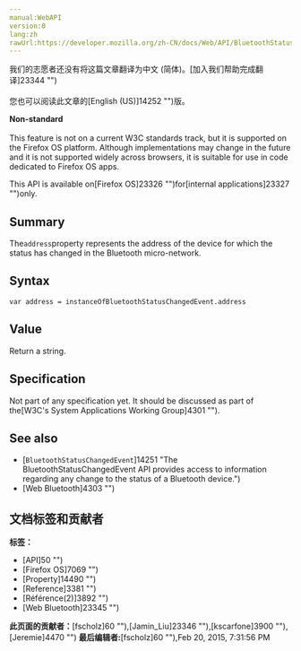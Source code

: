 ```yaml
---
manual:WebAPI
version:0
lang:zh
rawUrl:https://developer.mozilla.org/zh-CN/docs/Web/API/BluetoothStatusChangedEvent/address
---
```




<bdi>我们的志愿者还没有将这篇文章翻译为<bdi>中文 (简体)</bdi>。[加入我们帮助完成翻译]23344 "")<br></br>您也可以阅读此文章的[English (US)]14252 "")版。</bdi>






**Non-standard**<br></br>This feature is not on a current W3C standards track, but it is supported on the Firefox OS platform. Although implementations may change in the future and it is not supported widely across browsers, it is suitable for use in code dedicated to Firefox OS apps.




This API is available on[Firefox OS]23326 "")for[internal applications]23327 "")only.



## Summary<a name="Summary"></a>


The`address`property represents the address of the device for which the status has changed in the Bluetooth micro-network.


## Syntax<a name="Syntax"></a>

```
var address = instanceOfBluetoothStatusChangedEvent.address
```

## Value<a name="Value"></a>


Return a string.


## Specification<a name="Specification"></a>


Not part of any specification yet. It should be discussed as part of the[W3C&#39;s System Applications Working Group]4301 "").


## See also<a name="See_also"></a>

* [`BluetoothStatusChangedEvent`]14251 "The BluetoothStatusChangedEvent API provides access to information regarding any change to the status of a Bluetooth device.")
* [Web Bluetooth]4303 "")



## 文档标签和贡献者
**标签：**
* [API]50 "")
* [Firefox OS]7069 "")
* [Property]14490 "")
* [Reference]3381 "")
* [Référence(2)]3892 "")
* [Web Bluetooth]23345 "")

**此页面的贡献者：**[fscholz]60 ""),[Jamin_Liu]23346 ""),[kscarfone]3900 ""),[Jeremie]4470 "")
**最后编辑者:**[fscholz]60 ""),<time>Feb 20, 2015, 7:31:56 PM</time>



